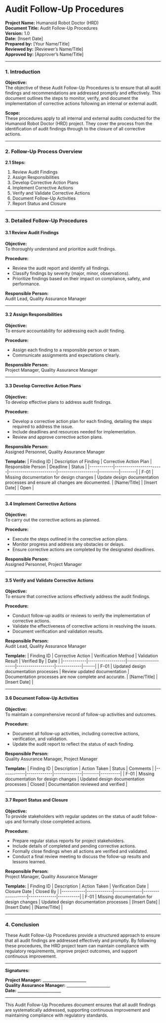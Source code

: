 # Audit Follow-Up Procedures

**Project Name:** Humanoid Robot Doctor (HRD)  
**Document Title:** Audit Follow-Up Procedures  
**Version:** 1.0  
**Date:** [Insert Date]  
**Prepared by:** [Your Name/Title]  
**Reviewed by:** [Reviewer’s Name/Title]  
**Approved by:** [Approver’s Name/Title]

---

### 1. Introduction

**Objective:**  
The objective of these Audit Follow-Up Procedures is to ensure that all audit findings and recommendations are addressed promptly and effectively. This document outlines the steps to monitor, verify, and document the implementation of corrective actions following an internal or external audit.

**Scope:**  
These procedures apply to all internal and external audits conducted for the Humanoid Robot Doctor (HRD) project. They cover the process from the identification of audit findings through to the closure of all corrective actions.

---

### 2. Follow-Up Process Overview

**2.1 Steps:**
1. Review Audit Findings
2. Assign Responsibilities
3. Develop Corrective Action Plans
4. Implement Corrective Actions
5. Verify and Validate Corrective Actions
6. Document Follow-Up Activities
7. Report Status and Closure

---

### 3. Detailed Follow-Up Procedures

#### 3.1 Review Audit Findings

**Objective:**  
To thoroughly understand and prioritize audit findings.

**Procedure:**
- Review the audit report and identify all findings.
- Classify findings by severity (major, minor, observations).
- Prioritize findings based on their impact on compliance, safety, and performance.

**Responsible Person:**  
Audit Lead, Quality Assurance Manager

---

#### 3.2 Assign Responsibilities

**Objective:**  
To ensure accountability for addressing each audit finding.

**Procedure:**
- Assign each finding to a responsible person or team.
- Communicate assignments and expectations clearly.

**Responsible Person:**  
Project Manager, Quality Assurance Manager

---

#### 3.3 Develop Corrective Action Plans

**Objective:**  
To develop effective plans to address audit findings.

**Procedure:**
- Develop a corrective action plan for each finding, detailing the steps required to address the issue.
- Include deadlines and resources needed for implementation.
- Review and approve corrective action plans.

**Responsible Person:**  
Assigned Personnel, Quality Assurance Manager

**Template:**
| Finding ID | Description of Finding | Corrective Action Plan | Responsible Person | Deadline | Status |
|------------|------------------------|------------------------|--------------------|----------|--------|
| F-01       | Missing documentation for design changes | Update design documentation processes and ensure all changes are documented. | [Name/Title] | [Insert Date] | Open |

---

#### 3.4 Implement Corrective Actions

**Objective:**  
To carry out the corrective actions as planned.

**Procedure:**
- Execute the steps outlined in the corrective action plans.
- Monitor progress and address any obstacles or delays.
- Ensure corrective actions are completed by the designated deadlines.

**Responsible Person:**  
Assigned Personnel, Project Manager

---

#### 3.5 Verify and Validate Corrective Actions

**Objective:**  
To ensure that corrective actions effectively address the audit findings.

**Procedure:**
- Conduct follow-up audits or reviews to verify the implementation of corrective actions.
- Validate the effectiveness of corrective actions in resolving the issues.
- Document verification and validation results.

**Responsible Person:**  
Audit Lead, Quality Assurance Manager

**Template:**
| Finding ID | Corrective Action | Verification Method | Validation Result | Verified By | Date |
|------------|-------------------|---------------------|-------------------|-------------|------|
| F-01       | Updated design documentation processes | Review updated documentation | Documentation processes are now complete and accurate. | [Name/Title] | [Insert Date] |

---

#### 3.6 Document Follow-Up Activities

**Objective:**  
To maintain a comprehensive record of follow-up activities and outcomes.

**Procedure:**
- Document all follow-up activities, including corrective actions, verification, and validation.
- Update the audit report to reflect the status of each finding.

**Responsible Person:**  
Quality Assurance Manager, Project Manager

**Template:**
| Finding ID | Description | Action Taken | Status | Comments |
|------------|-------------|--------------|--------|----------|
| F-01       | Missing documentation for design changes | Updated design documentation processes | Closed | Documentation reviewed and verified |

---

#### 3.7 Report Status and Closure

**Objective:**  
To provide stakeholders with regular updates on the status of audit follow-ups and formally close completed actions.

**Procedure:**
- Prepare regular status reports for project stakeholders.
- Include details of completed and pending corrective actions.
- Formally close findings when all actions are verified and validated.
- Conduct a final review meeting to discuss the follow-up results and lessons learned.

**Responsible Person:**  
Project Manager, Quality Assurance Manager

**Template:**
| Finding ID | Description | Action Taken | Verification Date | Closure Date | Closed By |
|------------|-------------|--------------|-------------------|--------------|-----------|
| F-01       | Missing documentation for design changes | Updated design documentation processes | [Insert Date] | [Insert Date] | [Name/Title] |

---

### 4. Conclusion

These Audit Follow-Up Procedures provide a structured approach to ensure that all audit findings are addressed effectively and promptly. By following these procedures, the HRD project team can maintain compliance with regulatory requirements, improve project outcomes, and support continuous improvement.

---

**Signatures:**

**Project Manager:** ______________________  
**Quality Assurance Manager:** ______________________  
**Date:** ______________________  

---

This Audit Follow-Up Procedures document ensures that all audit findings are systematically addressed, supporting continuous improvement and maintaining compliance with regulatory standards.
